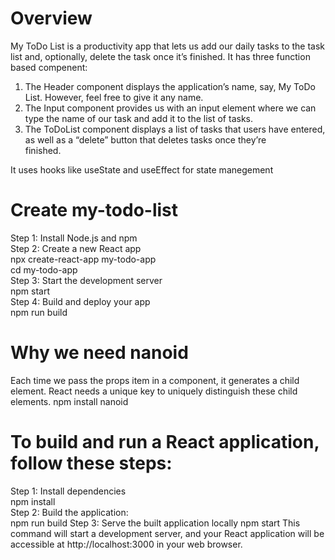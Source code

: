 # Overview
My ToDo List is a productivity app that lets us add our daily tasks to the task list and, optionally, delete the task once it’s finished.
It has three function based compenent:  
  1. The Header component displays the application’s name, say, My ToDo List. However, feel free to give it any name.  
  2. The Input component provides us with an input element where we can type the name of our task and add it to the list of tasks.   
  3. The ToDoList component displays a list of tasks that users have entered, as well as a “delete” button that deletes tasks once they’re  
   finished.

It uses hooks like useState and useEffect for state manegement


# Create my-todo-list
  Step 1: Install Node.js and npm  
  Step 2: Create a new React app  
          npx create-react-app my-todo-app  
          cd my-todo-app  
  Step 3: Start the development server  
          npm start  
  Step 4: Build and deploy your app  
          npm run build

# Why we need nanoid
Each time we pass the props item in a component, it generates a child element. 
React needs a unique key to uniquely distinguish these child elements.
npm install nanoid

# To build and run a React application, follow these steps:
Step 1: Install dependencies  
npm install  
Step 2: Build the application:  
npm run build
Step 3: Serve the built application locally
npm start
This command will start a development server, and your React application will be accessible at http://localhost:3000 in your web browser. 














